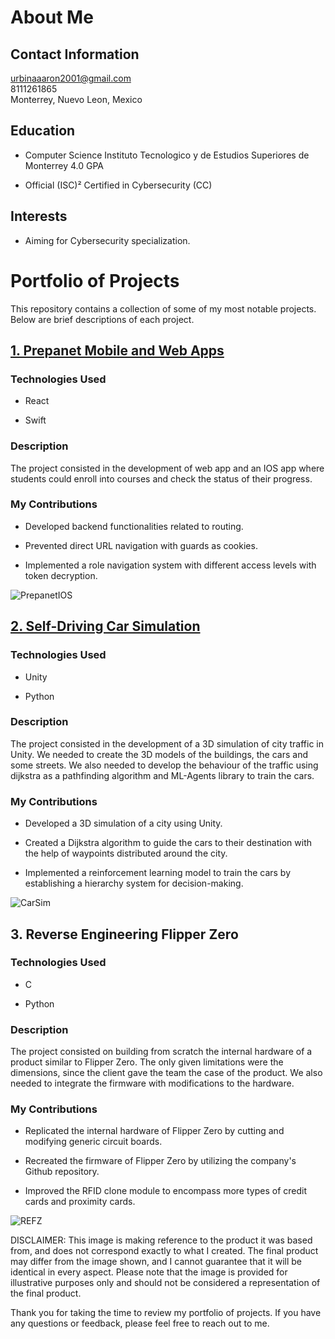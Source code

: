 # About Me

## Contact Information
urbinaaaron2001@gmail.com\
8111261865\
Monterrey, Nuevo Leon, Mexico

## Education
<ul><li>Computer Science Instituto Tecnologico y de Estudios Superiores de Monterrey 4.0 GPA</li></ul>
<ul><li>Official (ISC)² Certified in Cybersecurity (CC)</li></ul>

## Interests
<ul><li>Aiming for Cybersecurity specialization.</li></ul>

# Portfolio of Projects
This repository contains a collection of some of my most notable projects. Below are brief descriptions of each project.

## [1. Prepanet Mobile and Web Apps](https://github.com/alex-moons/prepaNet)
### Technologies Used
<ul><li>React</li></ul>
<ul><li>Swift</li></ul>

### Description
The project consisted in the development of web app and an IOS app where students could enroll into courses and check the status of their progress. 

### My Contributions
<ul><li>Developed backend functionalities related to routing.</li></ul>
<ul><li>Prevented direct URL navigation with guards as cookies.</li></ul>
<ul><li>Implemented a role navigation system with different access levels with token decryption.</li></ul>

![PrepanetIOS](https://github.com/Prodygyt/Portafolio-de-proyectos/assets/36963414/c0dca053-d657-440e-aa20-fdb601a1df64)

## [2. Self-Driving Car Simulation](https://github.com/5100-chap/Multiagentes)
### Technologies Used
<ul><li>Unity</li></ul>
<ul><li>Python</li></ul>

### Description
The project consisted in the development of a 3D simulation of city traffic in Unity. We needed to create the 3D models of the buildings, the cars and some streets. We also needed to develop the behaviour of the traffic using dijkstra as a pathfinding algorithm and ML-Agents library to train the cars.  

### My Contributions
<ul><li>Developed a 3D simulation of a city using Unity.</li></ul>
<ul><li>Created a Dijkstra algorithm to guide the cars to their destination with the help of waypoints distributed around the city.</li></ul>
<ul><li>Implemented a reinforcement learning model to train the cars by establishing a hierarchy system for decision-making.</li></ul>

![CarSim](https://github.com/Prodygyt/Portafolio-de-proyectos/assets/36963414/7e8ce428-4e98-46d0-a62a-41c37f026ed0)

## 3. Reverse Engineering Flipper Zero
### Technologies Used
<ul><li>C</li></ul>
<ul><li>Python</li></ul>

### Description
The project consisted on building from scratch the internal hardware of a product similar to Flipper Zero. The only given limitations were the dimensions, since the client gave the team the case of the product. We also needed to integrate the firmware with modifications to the hardware.

### My Contributions
<ul><li>Replicated the internal hardware of Flipper Zero by cutting and modifying generic circuit boards.</li></ul>
<ul><li>Recreated the firmware of Flipper Zero by utilizing the company's Github repository.</li></ul>
<ul><li>Improved the RFID clone module to encompass more types of credit cards and proximity cards.</li></ul>

![REFZ](https://github.com/Prodygyt/Portafolio-de-proyectos/assets/36963414/56f1b801-e74e-4201-b2a3-831d091276c6)

DISCLAIMER: This image is making reference to the product it was based from, and does not correspond exactly to what I created. The final product may differ from the image shown, and I cannot guarantee that it will be identical in every aspect. Please note that the image is provided for illustrative purposes only and should not be considered a representation of the final product.


Thank you for taking the time to review my portfolio of projects. If you have any questions or feedback, please feel free to reach out to me.
